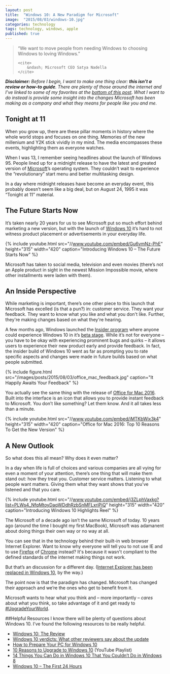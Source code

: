 ```yaml
---
layout: post
title:  "Windows 10: A New Paradigm for Microsoft"
image:  "2015/08/03/windows-10.jpg"
categories: technology
tags: technology, windows, apple
published: true
---
```

<blockquote>
    <p>
        “We want to move people from needing Windows to choosing Windows to loving Windows.”
    </p>

    <cite>
        &ndash; Microsoft CEO Satya Nadella
    </cite>
</blockquote>

<i><b>Disclaimer:</b> Before I begin, I want to make one thing clear: <b>this isn&rsquo;t a review or how-to guide</b>. There are plenty of those around the internet and I&rsquo;ve linked to some of my favorites at the <a href="#HelpfulResources">bottom of this post</a>. What I want to do instead is provide some insight into the changes Microsoft has been making as a company and what they means for people like you and me.</i>

## Tonight at 11
When you grow up, there are these pillar moments in history where the whole world stops and focuses on one thing. Memories of the new millenium and Y2K stick vividly in my mind. The media encompasses these events, highlighting them as everyone watches.

When I was 13, I remember seeing headlines about the launch of Windows 95. People lined up for a midnight release to have the latest and greated version of <a href="http://microsoft.com" target="_blank">Microsoft</a>&rsquo;s operating system. They couldn&rsquo;t wait to experience the &ldquo;revolutionary&rdquo; start menu and better multitasking design.

In a day where midnight releases have become an everyday event, this probably doesn&rsquo;t seem like a big deal, but on August 24, 1995 it was &ldquo;Tonight at 11&rdquo; material.

## The Future Starts Now
It&rsquo;s taken nearly 20 years for us to see Microsoft put so much effort behind marketing a new version, but with the launch of <a href="http://www.microsoft.com/en-us/software-download/windows10" target="_blank">Windows 10</a> it&rsquo;s hard to not witness product placement or advertisements in your everyday life.

{% include youtube.html src="//www.youtube.com/embed/Gu6vmNz-PhE" height="315" width="420" caption="Introducing Windows 10 &ndash; The Future Starts Now" %}

Microsoft has taken to social media, television and even movies (there&rsquo;s not an Apple product in sight in the newest Mission Impossible movie, where other installments were laden with them).

## An Inside Perspective
While marketing is important, there&rsquo;s one other piece to this launch that Microsoft has excelled (is that a pun?) in: customer service. They want your feedback. They want to know what you like and what you don't like. Further, they're making changes based on what they're hearing.

A few months ago, Windows launched the <a href="https://insider.windows.com" target="_blank">Insider program</a> where anyone could experience Windows 10 in it&rsquo;s <a href="https://en.wikipedia.org/wiki/Software_release_life_cycle#Beta" target="_blank">beta stage</a>. While it&rsquo;s not for everyone &ndash; you have to be okay with experiencing prominent bugs and quirks &ndash; it allows users to experience their new product early and provide feedback. In fact, the insider build of Windows 10 went as far as prompting you to rate specific aspects and changes were made in future builds based on what people submitted.

{% include figure.html src="/images/posts/2015/08/03/office_mac_feedback.jpg" caption="It Happily Awaits Your Feedback" %}

You actually see the same thing with the release of <a href="https://products.office.com/en-US/mac/microsoft-office-for-mac" target="_blank">Office for Mac 2016</a>. Built into the interface is an icon that allows you to provide instant feedback to Microsoft. You don&rsquo;t like something? Let them know. And it all takes less than a minute.

{% include youtube.html src="//www.youtube.com/embed/iMTKbWix3k4" height="315" width="420" caption="Office for Mac 2016: Top 10 Reasons To Get the New Version" %}

## A New Outlook
So what does this all mean? Why does it even matter?

In a day when life is full of choices and various companies are all vying for even a moment of your attention, there&rsquo;s one thing that will make them stand out: how they treat you. Customer service matters. Listening to what people want matters. Giving them what they want shows that you've listened and that you care.

{% include youtube.html src="//www.youtube.com/embed/j3ZLphVaxkg?list=PLWs4_NfqMtoyDaqWDdhRzbSnMFLxriPiQ" height="315" width="420" caption="Introducing Windows 10 Highlights Reel" %}

The Microsoft of a decade ago isn&rsquo;t the same Microsoft of today. 10 years ago (around the time I bought my first MacBook), Microsoft was adamanent about doing things their own way or no way at all. 

You can see that in the technology behind their built-in web browser Internet Explorer. Want to know why everyone will tell you to not use IE and to use <a href="http://getfirefox.com" target="_blank">Firefox</a> of <a href="https://www.google.com/chrome/browser/" target="_blank">Chrome</a> instead? It's because it wasn't compliant to the defined standards of the internet making things not work.

But that&rsquo;s an discussion for a different day. (<a href="http://www.microsoft.com/en-us/windows/microsoft-edge" target="_blank">Internet Explorer has been replaced in Windows 10</a>, by the way.)

The point now is that the paradigm has changed. Microsoft has changed their approach and we&rsquo;re the ones who get to benefit from it.

Microsoft wants to hear what you think and &ndash; more importantly &ndash; <i>cares</i> about what you think, so take advantage of it and get ready to <a href="https://twitter.com/search?q=%23UpgradeYourWorld&src=typd" target="_blank">#UpgradeYourWorld</a>.

##<a name="HelpfulResources"></a>Helpful Resources
I know there will be plenty of questions about Windows 10. I&rsquo;ve found the following resources to be really helpful.

* <a href="http://mashable.com/2015/07/28/windows-10-review/" target="_blank">Windows 10: The Review</a>
* <a href="http://mashable.com/2015/07/28/windows-10-verdicts/?utm_cid=mash-com-Tw-main-link" target="_blank">Windows 10 verdicts: What other reviewers say about the update</a>
* <a href="http://www.ign.com/articles/2015/07/23/how-to-prepare-your-pc-for-windows-10" target="_blank">How to Prepare Your PC for Windows 10</a>
* <a href="https://www.youtube.com/playlist?list=PLWs4_NfqMtoww6OEnaUNLPKYw8RDl8bAn" target="_blank">10 Reasons to Upgrade to Windows 10</a>  (YouTube Playlist)
* <a href="http://fieldguide.gizmodo.com/14-things-you-can-do-in-windows-10-that-you-couldnt-do-1721271379?utm_campaign=socialflow_gizmodo_twitter&utm_source=gizmodo_twitter&utm_medium=socialflow" target="_blank">14 Things You Can Do in Windows 10 That You Couldn&rsquo;t Do in Windows 8</a>
* <a href="http://blogs.windows.com/bloggingwindows/2015/07/30/windows-10-the-first-24-hours/?utm_source=twitterfeed&utm_medium=twitter" target="_blank">Windows 10 &ndash; The First 24 Hours</a>
